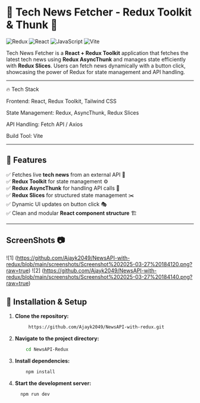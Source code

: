 # 📰 Tech News Fetcher - Redux Toolkit & Thunk 🚀

![Redux](https://img.shields.io/badge/Redux-Toolkit-764ABC?style=for-the-badge&logo=redux&logoColor=white)
![React](https://img.shields.io/badge/React-18.2.0-61DAFB?style=for-the-badge&logo=react&logoColor=white)
![JavaScript](https://img.shields.io/badge/JavaScript-ES6+-F7DF1E?style=for-the-badge&logo=javascript&logoColor=black)
![Vite](https://img.shields.io/badge/Vite-4.0+-646CFF?style=for-the-badge&logo=vite&logoColor=white)

Tech News Fetcher is a **React + Redux Toolkit** application that fetches the latest tech news using **Redux AsyncThunk** and manages state efficiently with **Redux Slices**. Users can fetch news dynamically with a button click, showcasing the power of Redux for state management and API handling.

---
🔥 Tech Stack

Frontend: React, Redux Toolkit, Tailwind CSS

State Management: Redux, AsyncThunk, Redux Slices

API Handling: Fetch API / Axios

Build Tool: Vite

---

## 🎯 **Features**
✅ Fetches live **tech news** from an external API 📡  
✅ **Redux Toolkit** for state management ⚙️  
✅ **Redux AsyncThunk** for handling API calls 📩  
✅ **Redux Slices** for structured state management ✂️  
✅ Dynamic UI updates on button click 🎭  
✅ Clean and modular **React component structure** 🏗️  

---

## ScreenShots 📷

![1] (https://github.com/Ajayk2049/NewsAPI-with-redux/blob/main/screenshots/Screenshot%202025-03-27%20184120.png?raw=true)
![2] (https://github.com/Ajayk2049/NewsAPI-with-redux/blob/main/screenshots/Screenshot%202025-03-27%20184140.png?raw=true)

## **🚀 Installation & Setup**  

1. **Clone the repository:**  
   ```sh 
        https://github.com/Ajayk2049/NewsAPI-with-redux.git
2.   **Navigate to the project directory:**  
       ```sh  
           cd NewsAPI-Redux
3.   **Install dependencies:** 
     ```sh
         npm install
4.   **Start the development server:**
       ```sh   
         npm run dev


       
